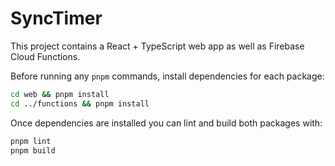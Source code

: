 # SyncTimer

This project contains a React + TypeScript web app as well as Firebase Cloud Functions.

Before running any `pnpm` commands, install dependencies for each package:

```bash
cd web && pnpm install
cd ../functions && pnpm install
```

Once dependencies are installed you can lint and build both packages with:

```bash
pnpm lint
pnpm build
```
